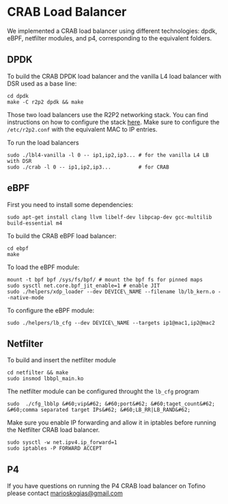 # CRAB Load Balancer

We implemented a CRAB load balancer using different technologies: dpdk, eBPF, netfilter modules, and p4, corresponding to the equivalent folders.

## DPDK
To build the CRAB DPDK load balancer and the vanilla L4 load balancer with DSR used as a base line:

```
cd dpdk
make -C r2p2 dpdk && make
```

Those two load balancers use the R2P2 networking stack. You can find instructions on how to configure the stack [here](https://github.com/epfl-dcsl/r2p2). Make sure to configure the ```/etc/r2p2.conf``` with the equivalent MAC to IP entries.

To run the load balancers

```
sudo ./lbl4-vanilla -l 0 -- ip1,ip2,ip3... # for the vanilla L4 LB with DSR
sudo ./crab -l 0 -- ip1,ip2,ip3...         # for CRAB
```

## eBPF

First you need to install some dependencies:

```
sudo apt-get install clang llvm libelf-dev libpcap-dev gcc-multilib build-essential m4
```

To build the CRAB eBPF load balancer:

```
cd ebpf
make
```

To load the eBPF module:

```
mount -t bpf bpf /sys/fs/bpf/ # mount the bpf fs for pinned maps
sudo sysctl net.core.bpf_jit_enable=1 # enable JIT
sudo ./helpers/xdp_loader --dev DEVICE\_NAME --filename lb/lb_kern.o --native-mode
```

To configure the eBPF module:

```
sudo ./helpers/lb_cfg --dev DEVICE\_NAME --targets ip1@mac1,ip2@mac2
```


## Netfilter
To build and insert the netfilter module

```
cd netfilter && make
sudo insmod lbbpl_main.ko
```

The netfilter module can be configured throught the ```lb_cfg``` program

```
sudo  ./cfg_lbblp &#60;vip&#62; &#60;port&#62; &#60;taget_count&#62; &#60;comma separated target IPs&#62; &#60;LB_RR|LB_RAND&#62;
```

Make sure you enable IP forwarding and allow it in iptables before running the Netfilter CRAB load balancer.

```
sudo sysctl -w net.ipv4.ip_forward=1
sudo iptables -P FORWARD ACCEPT
```

## P4
If you have questions on running the P4 CRAB load balancer on Tofino please contact marioskogias@gmail.com
